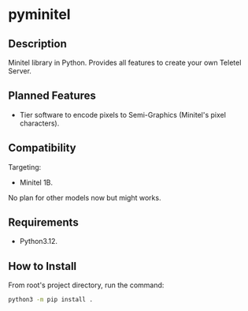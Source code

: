 # pyminitel
## Description
Minitel library in Python.
Provides all features to create your own Teletel Server.

## Planned Features
* Tier software to encode pixels to Semi-Graphics (Minitel's pixel characters).

## Compatibility
Targeting:
* Minitel 1B.

No plan for other models now but might works.

## Requirements
* Python3.12.

## How to Install
From root's project directory, run the command:
```sh
python3 -m pip install .
```